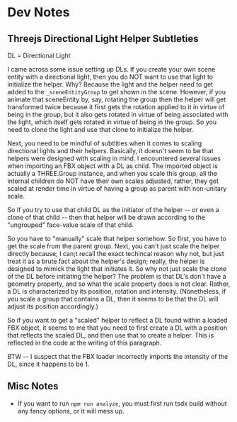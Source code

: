 # Dev Notes

## Threejs Directional Light Helper Subtleties

DL = Directional Light

I came across some issue setting up DLs. If you create your own scene entity with a directional light, then you do NOT want to use that light to initialize the helper. Why? Because the light and the helper need to get added to the `_sceneEntityGroup` to get shown in the scene. However, if you animate that sceneEntity by, say, rotating the group then the helper will get transformed twice because it first gets the rotation applied to it in virtue of being in the group, but it also gets rotated in virtue of being associated with the light, which itself gets rotated in virtue of being in the group. So you need to clone the light and use that clone to initialize the helper.

Next, you need to be mindful of subtlities when it comes to scaling directional lights and their helpers. Basically, it doesn't seem to be that helpers were designed with scaling in mind. I encountered several issues when importing an FBX object with a DL as child. The imported object is actually a THREE.Group instance, and when you scale this group, all the internal children do NOT have their own scales adjusted, rather, they get scaled at render time in virtue of having a group as parent with non-unitary scale.

So if you try to use that child DL as the initiator of the helper -- or even a clone of that child -- then that helper will be drawn according to the "ungrouped" face-value scale of that child.

So you have to "manually" scale that helper somehow. So first, you have to get the scale from the parent group. Next, you can't just scale the helper directly because; I can;t recall the exact techincal reason why not, but just treat it as a brute fact about the helper's design; really, the helper is designed to mimick the light that initiates it. So why not just scale the clone of the DL before initiating the helper? The problem is that DL's don't have a geometry property, and so what the scale property does is not clear. Rather, a DL is characterized by its position, rotation and intensity. (Nonetheless, if you scale a group that contains a DL, then it seems to be that the DL will adjust its position accordingly.)

So if you want to get a "scaled" helper to reflect a DL found within a loaded FBX object, it seems to me that you need to first create a DL with a position that reflects the scaled DL, and then use that to create a helper. This is reflected in the code at the writing of this paragraph.

BTW -- I suspect that the FBX loader incorrectly imports the intensity of the DL, since it happens to be 1.

## Misc Notes

- If you want to run `npm run analyze`, you must first run tsdx build without any fancy options, or it will mess up.
